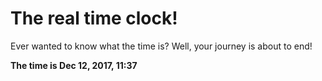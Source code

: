 # The real time clock!

Ever wanted to know what the time is? Well, your journey is about to end!

**The time is Dec 12, 2017, 11:37**